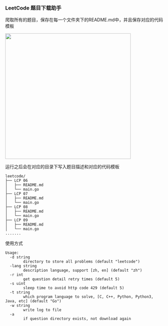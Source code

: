### LeetCode 题目下载助手
爬取所有的题目，保存在每一个文件夹下的README.md中，并且保存对应的代码模板

<img src="demo.gif" width=400>

运行之后会在对应的目录下写入题目描述和对应的代码模板
```
leetcode/
├── LCP 06       
│   ├── README.md
│   └── main.go  
├── LCP 07       
│   ├── README.md
│   └── main.go  
├── LCP 08       
│   ├── README.md
│   └── main.go  
├── LCP 09       
│   ├── README.md
│   └── main.go  
.......
```

使用方式
```
Usage:
  -d string
        directory to store all problems (default "leetcode")
  -lang string
        description language, support [zh, en] (default "zh")
  -r int
        get question detail retry times (default 5)
  -s uint
        sleep time to avoid http code 429 (default 5)
  -t string
        which program language to solve, [C, C++, Python, Python3, Java, etc] (default "Go")    
  -w string
        write log to file
  -a 
		if question directory exists, not download again
```

